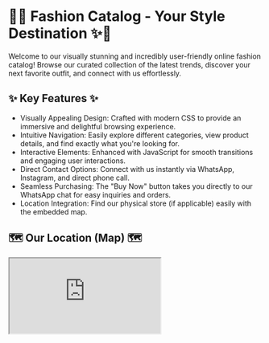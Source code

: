 # 👗✨ Fashion Catalog - Your Style Destination ✨👗

Welcome to our visually stunning and incredibly user-friendly online fashion catalog! Browse our curated collection of the latest trends, discover your next favorite outfit, and connect with us effortlessly.

## ✨ Key Features ✨

* Visually Appealing Design: Crafted with modern CSS to provide an immersive and delightful browsing experience.
* Intuitive Navigation: Easily explore different categories, view product details, and find exactly what you're looking for.
* Interactive Elements: Enhanced with JavaScript for smooth transitions and engaging user interactions.
* Direct Contact Options: Connect with us instantly via WhatsApp, Instagram, and direct phone call.
* Seamless Purchasing: The "Buy Now" button takes you directly to our WhatsApp chat for easy inquiries and orders.
* Location Integration: Find our physical store (if applicable) easily with the embedded map.

## 🗺️ Our Location (Map) 🗺️
 <iframe src="https://www.google.com/maps/embed?pb=!1m18!1m12!1m3!1d3989.919830500735!2d32.5823541!3d0.3122169!2m3!1f0!2f0!3f0!3m2!1i1024!2i768!4f13.1!3m3!1m2!1s0x177dbd8b66b8dd79%3A0x316e5711caa1b98d!2sKamu+Kamu+plaza!5e0!3m2!1sen!2sus!4v1709404090596!5m2!1sen!2sus" 

This catalog is built using the following technologies:

* HTML
* CSS
* JavaScript
